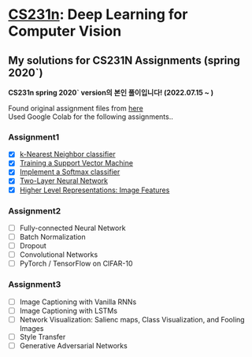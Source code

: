# [CS231n](http://cs231n.stanford.edu/): Deep Learning for Computer Vision
## My solutions for CS231N Assignments (spring 2020`)

**CS231n spring 2020` version의 본인 풀이입니다! (2022.07.15 ~ )**

Found original assignment files from [here](https://github.com/maxim5/cs231n-2020-spring)  
Used Google Colab for the following assignments..

### Assignment1
- [x] [k-Nearest Neighbor classifier](https://github.com/yxxshin/CS231N_assignments/blob/main/assignment1/knn.ipynb) 
- [x] [Training a Support Vector Machine](https://github.com/yxxshin/CS231N_assignments/blob/main/assignment1/svm.ipynb)
- [x] [Implement a Softmax classifier](https://github.com/yxxshin/CS231N_assignments/blob/main/assignment1/softmax.ipynb)
- [x] [Two-Layer Neural Network](https://github.com/yxxshin/CS231N_assignments/blob/main/assignment1/two_layer_net.ipynb)
- [x] [Higher Level Representations: Image Features](https://github.com/yxxshin/CS231N_assignments/blob/main/assignment1/features.ipynb)

### Assignment2
- [ ] Fully-connected Neural Network
- [ ] Batch Normalization
- [ ] Dropout
- [ ] Convolutional Networks
- [ ] PyTorch / TensorFlow on CIFAR-10

### Assignment3
- [ ] Image Captioning with Vanilla RNNs
- [ ] Image Captioning with LSTMs
- [ ] Network Visualization: Salienc maps, Class Visualization, and Fooling Images
- [ ] Style Transfer
- [ ] Generative Adversarial Networks
